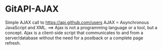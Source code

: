 # GitAPI-AJAX
Simple AJAX call to https://api.github.com/users
AJAX = Asynchronous JavaScript and XML.
==> Ajax is not a programming language or a tool, but a concept. Ajax is a client-side script that communicates to and from a server/database without the need for a postback or a complete page refresh. 
